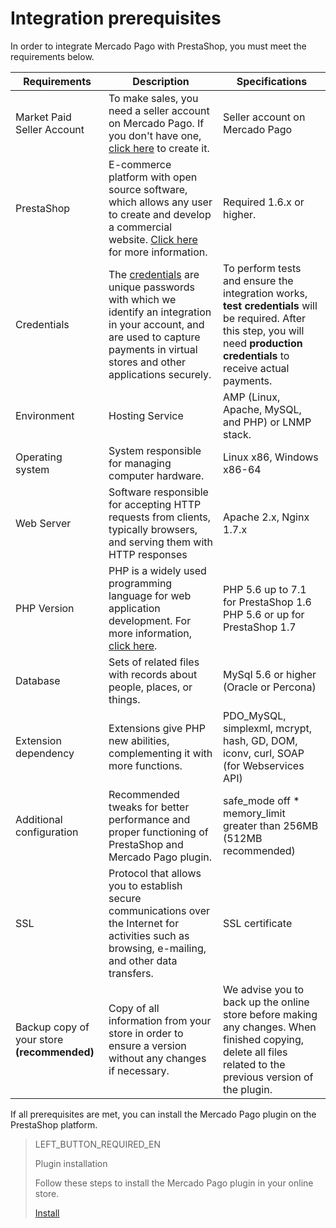 # Integration prerequisites
 
In order to integrate Mercado Pago with PrestaShop, you must meet the requirements below.
 
| Requirements | Description | Specifications |
|---|---|---|
| Market Paid Seller Account | To make sales, you need a seller account on Mercado Pago. If you don't have one, [click here](https://www.mercadopago[FAKER][URL][DOMAIN]/hub/registration/landing) to create it.| Seller account on Mercado Pago |
| PrestaShop | E-commerce platform with open source software, which allows any user to create and develop a commercial website. [Click here](https://www.prestashop.com/en/) for more information. | Required 1.6.x or higher. |
| Credentials | The [credentials](https://www.mercadopago[FAKER][URL][DOMAIN]/developers/en/guides/resources/credentials) are unique passwords with which we identify an integration in your account, and are used to capture payments in virtual stores and other applications securely. | To perform tests and ensure the integration works, **test credentials** will be required. After this step, you will need **production credentials** to receive actual payments. |
| Environment | Hosting Service | AMP (Linux, Apache, MySQL, and PHP) or LNMP stack. |
| Operating system | System responsible for managing computer hardware. | Linux x86, Windows x86-64 |
| Web Server | Software responsible for accepting HTTP requests from clients, typically browsers, and serving them with HTTP responses | Apache 2.x, Nginx 1.7.x |
| PHP Version | PHP is a widely used programming language for web application development. For more information, [click here](https://www.php.net/). | PHP 5.6 up to 7.1 for PrestaShop 1.6 <br> PHP 5.6 or up for PrestaShop 1.7 |
| Database | Sets of related files with records about people, places, or things. | MySql 5.6 or higher (Oracle or Percona) |
| Extension dependency | Extensions give PHP new abilities, complementing it with more functions. | PDO_MySQL, simplexml, mcrypt, hash, GD, DOM, iconv, curl, SOAP (for Webservices API) |
| Additional configuration | Recommended tweaks for better performance and proper functioning of PrestaShop and Mercado Pago plugin. | safe_mode off * memory_limit greater than 256MB (512MB recommended) |
| SSL | Protocol that allows you to establish secure communications over the Internet for activities such as browsing, e-mailing, and other data transfers. | SSL certificate |
| Backup copy of your store **(recommended)** | Copy of all information from your store in order to ensure a version without any changes if necessary. | We advise you to back up the online store before making any changes. When finished copying, delete all files related to the previous version of the plugin. |
 
If all prerequisites are met, you can install the Mercado Pago plugin on the PrestaShop platform.
 
> LEFT_BUTTON_REQUIRED_EN
>
> Plugin installation
>
> Follow these steps to install the Mercado Pago plugin in your online store.
>
> [Install](https://www.mercadopago[FAKER][URL][DOMAIN]/developers/en/guides/plugins/prestashop/installation)